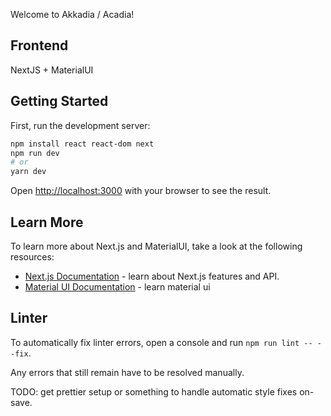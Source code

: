 Welcome to Akkadia / Acadia!

## Frontend

NextJS + MaterialUI

## Getting Started

First, run the development server:

```bash
npm install react react-dom next
npm run dev
# or
yarn dev
```

Open [http://localhost:3000](http://localhost:3000) with your browser to see the result.


## Learn More

To learn more about Next.js and MaterialUI, take a look at the following resources:

- [Next.js Documentation](https://nextjs.org/docs) - learn about Next.js features and API.
- [Material UI Documentation](https://material-ui.com/getting-started/usage/) - learn material ui


## Linter

To automatically fix linter errors, open a console and run `npm run lint -- --fix`.

Any errors that still remain have to be resolved manually.

TODO: get prettier setup or something to handle automatic style fixes on-save.

